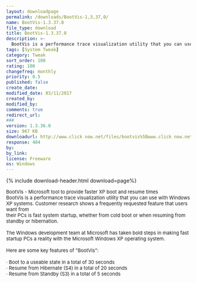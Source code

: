 ```yaml
---
layout: downloadpage
permalink: /downloads/BootVis-1,3,37,0/
name: BootVis-1.3.37.0
file_type: download
title: BootVis-1.3.37.0
description: >-
  BootVis is a performance trace visualization utility that you can use with Windows XP systems. 
tags: [System Tweak]
category: Tweak
sort_order: 100
rating: 100
changefreq: monthly
priority: 0.5
published: false
create_date: 
modified_date: 03/11/2017
created_by: 
modified_by: 
comments: true
redirect_url: 
### 
version: 1.3.36.0
size: 967 KB
downloadurl: http://www.click now.net/files/bootvis%5Bwww.click now.net%5D.msi
response: 404
by: 
by_link: 
license: Freeware  
os: Windows
---
```


{% include download-header.html download=page%}

<p style="fix-download-text !important">
<p><font size="2">BootVis - Microsoft tool to provide faster XP boot and resume times <br />
BootVis is a performance trace visualization utility that you can use with Windows XP systems. Customer research shows a frequently requested feature that users want from <br />
their PCs is fast system startup, whether from cold boot or when resuming from standby or hibernation. <br />
<br />
The Windows development team at Microsoft has taken bold steps in making fast startup PCs a reality with the Microsoft Windows XP operating system. <br />
<br />
Here are some key features of "BootVis": <br />
<br />
· Boot to a useable state in a total of 30 seconds <br />
· Resume from Hibernate (S4) in a total of 20 seconds <br />
· Resume from Standby (S3) in a total of 5 seconds</font></p></p>
